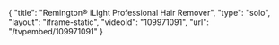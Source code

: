 {
    "title": "Remington&reg; iLight Professional Hair Remover",
    "type": "solo",
    "layout": "iframe-static",
    "videoId": "109971091",
    "url": "\/tvpembed\/109971091"
}